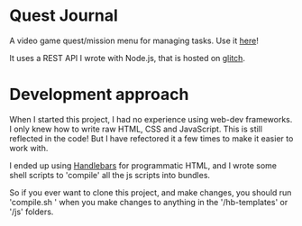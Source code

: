 # Quest Journal
A video game quest/mission menu for managing tasks. Use it [here](https://daikman.github.io/quest-journal/)!

It uses a REST API I wrote with Node.js, that is hosted on [glitch](https://quest-journal-api.glitch.me/).

# Development approach
When I started this project, I had no experience using web-dev frameworks. I only knew how to write raw HTML, CSS and JavaScript. This is still reflected in the code! But I have refectored it a few times to make it easier to work with.

I ended up using [Handlebars](https://handlebarsjs.com/) for programmatic HTML, and I wrote some shell scripts to 'compile' all the js scripts into bundles.

So if you ever want to clone this project, and make changes, you should run 'compile.sh ' when you make changes to anything in the '/hb-templates' or '/js' folders.
